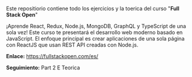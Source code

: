 Este repositiorio contiene todo los ejercicios y la toerica del curso "**Full Stack Open**"

¡Aprende React, Redux, Node.js, MongoDB, GraphQL y TypeScript de una sola vez! Este curso te presentará el desarrollo web moderno basado en JavaScript. El enfoque principal es crear aplicaciones de una sola página con ReactJS que usan REST API creadas con Node.js.

**Enlace:** https://fullstackopen.com/es/ 

**Seguimiento:**
Part 2 E Teorica
